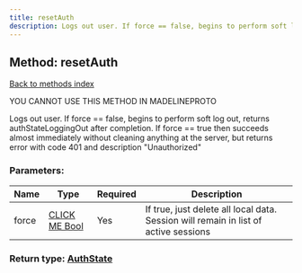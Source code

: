 ```yaml
---
title: resetAuth
description: Logs out user. If force == false, begins to perform soft log out, returns authStateLoggingOut after completion. If force == true then succeeds almost immediately without cleaning anything at the server, but returns error with code 401 and description "Unauthorized"
---
```

## Method: resetAuth  
[Back to methods index](index.md)


YOU CANNOT USE THIS METHOD IN MADELINEPROTO


Logs out user. If force == false, begins to perform soft log out, returns authStateLoggingOut after completion. If force == true then succeeds almost immediately without cleaning anything at the server, but returns error with code 401 and description "Unauthorized"

### Parameters:

| Name     |    Type       | Required | Description |
|----------|---------------|----------|-------------|
|force|[CLICK ME Bool](../types/Bool.md) | Yes|If true, just delete all local data. Session will remain in list of active sessions|


### Return type: [AuthState](../types/AuthState.md)

